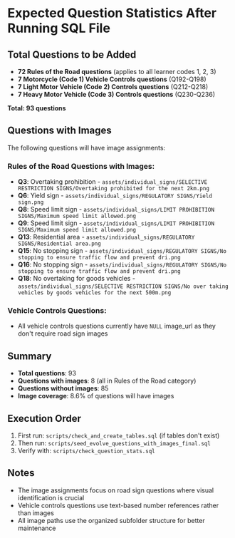 # Expected Question Statistics After Running SQL File

## Total Questions to be Added
- **72 Rules of the Road questions** (applies to all learner codes 1, 2, 3)
- **7 Motorcycle (Code 1) Vehicle Controls questions** (Q192-Q198)
- **7 Light Motor Vehicle (Code 2) Controls questions** (Q212-Q218)  
- **7 Heavy Motor Vehicle (Code 3) Controls questions** (Q230-Q236)

**Total: 93 questions**

## Questions with Images
The following questions will have image assignments:

### Rules of the Road Questions with Images:
- **Q3**: Overtaking prohibition - `assets/individual_signs/SELECTIVE RESTRICTION SIGNS/Overtaking prohibited for the next 2km.png`
- **Q6**: Yield sign - `assets/individual_signs/REGULATORY SIGNS/Yield sign.png`
- **Q8**: Speed limit sign - `assets/individual_signs/LIMIT PROHIBITION SIGNS/Maximum speed limit allowed.png`
- **Q9**: Speed limit sign - `assets/individual_signs/LIMIT PROHIBITION SIGNS/Maximum speed limit allowed.png`
- **Q13**: Residential area - `assets/individual_signs/REGULATORY SIGNS/Residential area.png`
- **Q15**: No stopping sign - `assets/individual_signs/REGULATORY SIGNS/No stopping to ensure traffic flow and prevent dri.png`
- **Q16**: No stopping sign - `assets/individual_signs/REGULATORY SIGNS/No stopping to ensure traffic flow and prevent dri.png`
- **Q18**: No overtaking for goods vehicles - `assets/individual_signs/SELECTIVE RESTRICTION SIGNS/No over taking vehicles by goods vehicles for the next 500m.png`

### Vehicle Controls Questions:
- All vehicle controls questions currently have `NULL` image_url as they don't require road sign images

## Summary
- **Total questions**: 93
- **Questions with images**: 8 (all in Rules of the Road category)
- **Questions without images**: 85
- **Image coverage**: 8.6% of questions will have images

## Execution Order
1. First run: `scripts/check_and_create_tables.sql` (if tables don't exist)
2. Then run: `scripts/seed_evolve_questions_with_images_final.sql`
3. Verify with: `scripts/check_question_stats.sql`

## Notes
- The image assignments focus on road sign questions where visual identification is crucial
- Vehicle controls questions use text-based number references rather than images
- All image paths use the organized subfolder structure for better maintenance